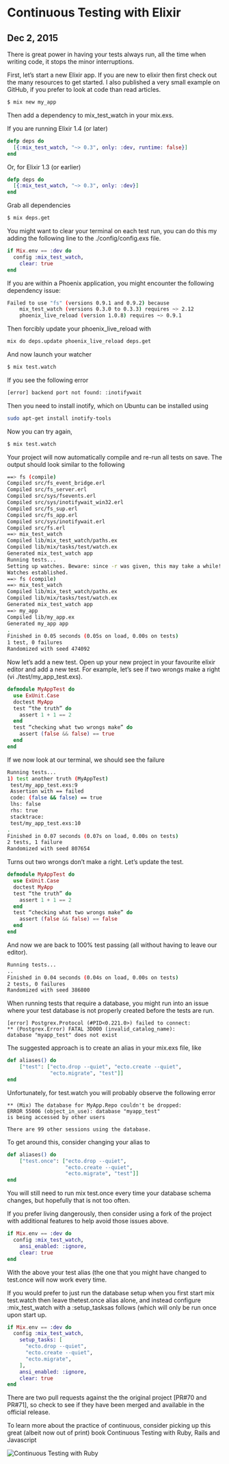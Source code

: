 # Continuous Testing with Elixir
## Dec 2, 2015

There is great power in having your tests always run, all the time when writing code, it stops the minor interruptions.

First, let’s start a new Elixir app. If you are new to elixir then first check out the many resources to get started. I also published a very small example on GitHub, if you prefer to look at code than read articles.

```elixir
$ mix new my_app
```

Then add a dependency to mix_test_watch in your mix.exs.

If you are running Elixir 1.4 (or later)

```elixir
defp deps do
  [{:mix_test_watch, "~> 0.3", only: :dev, runtime: false}]
end
```

Or, for Elixir 1.3 (or earlier)

```elixir
defp deps do
  [{:mix_test_watch, "~> 0.3", only: :dev}]
end
```

Grab all dependencies

```bash
$ mix deps.get
```

You might want to clear your terminal on each test run, you can do this my adding the following line to the ./config/config.exs file.

```elixir
if Mix.env == :dev do
  config :mix_test_watch,
    clear: true
end
```

If you are within a Phoenix application, you might encounter the following dependency issue:

```bash
Failed to use "fs" (versions 0.9.1 and 0.9.2) because
    mix_test_watch (versions 0.3.0 to 0.3.3) requires ~> 2.12
    phoenix_live_reload (version 1.0.8) requires ~> 0.9.1
```

Then forcibly update your phoenix_live_reload with

```bash
mix do deps.update phoenix_live_reload deps.get
```

And now launch your watcher

```bash
$ mix test.watch
```

If you see the following error

```bash
[error] backend port not found: :inotifywait
```

Then you need to install inotify, which on Ubuntu can be installed using

```bash
sudo apt-get install inotify-tools
```

Now you can try again,

```bash
$ mix test.watch
```

Your project will now automatically compile and re-run all tests on save. The output should look similar to the following

```bash
==> fs (compile)
Compiled src/fs_event_bridge.erl
Compiled src/fs_server.erl
Compiled src/sys/fsevents.erl
Compiled src/sys/inotifywait_win32.erl
Compiled src/fs_sup.erl
Compiled src/fs_app.erl
Compiled src/sys/inotifywait.erl
Compiled src/fs.erl
==> mix_test_watch
Compiled lib/mix_test_watch/paths.ex
Compiled lib/mix/tasks/test/watch.ex
Generated mix_test_watch app
Running tests...
Setting up watches. Beware: since -r was given, this may take a while!
Watches established.
==> fs (compile)
==> mix_test_watch
Compiled lib/mix_test_watch/paths.ex
Compiled lib/mix/tasks/test/watch.ex
Generated mix_test_watch app
==> my_app
Compiled lib/my_app.ex
Generated my_app app
.
Finished in 0.05 seconds (0.05s on load, 0.00s on tests)
1 test, 0 failures
Randomized with seed 474092
```

Now let’s add a new test. Open up your new project in your favourite elixir editor and add a new test. For example, let’s see if two wrongs make a right (vi ./test/my_app_test.exs).

```elixir
defmodule MyAppTest do
  use ExUnit.Case
  doctest MyApp
  test “the truth” do
    assert 1 + 1 == 2
  end
  test “checking what two wrongs make” do
    assert (false && false) == true
  end
end
```

If we now look at our terminal, we should see the failure

```bash
Running tests...
1) test another truth (MyAppTest)
 test/my_app_test.exs:9
 Assertion with == failed
 code: (false && false) == true
 lhs: false
 rhs: true
 stacktrace:
 test/my_app_test.exs:10
.
Finished in 0.07 seconds (0.07s on load, 0.00s on tests)
2 tests, 1 failure
Randomized with seed 807654
```

Turns out two wrongs don’t make a right. Let’s update the test.

```elixir
defmodule MyAppTest do
  use ExUnit.Case
  doctest MyApp
  test “the truth” do
    assert 1 + 1 == 2
  end
  test “checking what two wrongs make” do
    assert (false && false) == false
  end
end
```

And now we are back to 100% test passing (all without having to leave our editor).

```bash
Running tests...
..
Finished in 0.04 seconds (0.04s on load, 0.00s on tests)
2 tests, 0 failures
Randomized with seed 386800
```

When running tests that require a database, you might run into an issue where your test database is not properly created before the tests are run.

```
[error] Postgrex.Protocol (#PID<0.221.0>) failed to connect:
** (Postgrex.Error) FATAL 3D000 (invalid_catalog_name):
database "myapp_test" does not exist
```

The suggested approach is to create an alias in your mix.exs file, like

```elixir
def aliases() do
    ["test": ["ecto.drop --quiet", "ecto.create --quiet",
              "ecto.migrate", "test"]]
end
```

Unfortunately, for test.watch you will probably observe the following error

```
** (Mix) The database for MyApp.Repo couldn't be dropped:
ERROR 55006 (object_in_use): database "myapp_test"
is being accessed by other users

There are 99 other sessions using the database.
```

To get around this, consider changing your alias to

```elixir
def aliases() do
    ["test.once": ["ecto.drop --quiet",
                   "ecto.create --quiet",
                   "ecto.migrate", "test"]]
end
```

You will still need to run mix test.once every time your database schema changes, but hopefully that is not too often.

If you prefer living dangerously, then consider using a fork of the project with additional features to help avoid those issues above.

```elixir
if Mix.env == :dev do
  config :mix_test_watch,
    ansi_enabled: :ignore,
    clear: true
end
```

With the above your test alias (the one that you might have changed to test.once will now work every time.

If you would prefer to just run the database setup when you first start mix test.watch then leave thetest.once alias alone, and instead configure :mix_test_watch with a :setup_tasksas follows (which will only be run once upon start up.

```elixir
if Mix.env == :dev do
  config :mix_test_watch,
    setup_tasks: [
      "ecto.drop --quiet",
      "ecto.create --quiet",
      "ecto.migrate",
    ],
    ansi_enabled: :ignore,
    clear: true
end
```

There are two pull requests against the the original project [PR#70 and PR#71], so check to see if they have been merged and available in the official release.

To learn more about the practice of continuous, consider picking up this great (albeit now out of print) book Continuous Testing with Ruby, Rails and Javascript

![Continuous Testing with Ruby](continuous_testing_ruby.jpg?raw=true)